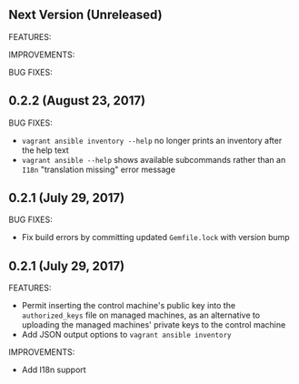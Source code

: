 ## Next Version (Unreleased)

FEATURES:

IMPROVEMENTS:

BUG FIXES:

## 0.2.2 (August 23, 2017)

BUG FIXES:

- `vagrant ansible inventory --help` no longer prints an inventory after the
  help text
- `vagrant ansible --help` shows available subcommands rather than an `I18n`
  "translation missing" error message

## 0.2.1 (July 29, 2017)

BUG FIXES:

- Fix build errors by committing updated `Gemfile.lock` with version bump

## 0.2.1 (July 29, 2017)

FEATURES:

- Permit inserting the control machine's public key into the `authorized_keys`
  file on managed machines, as an alternative to uploading the managed
  machines' private keys to the control machine
- Add JSON output options to `vagrant ansible inventory`

IMPROVEMENTS:

- Add I18n support
